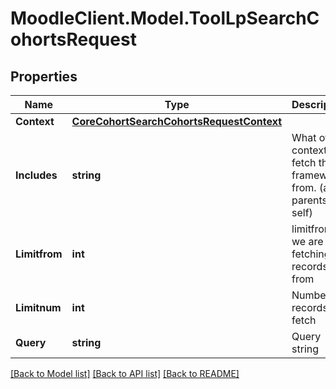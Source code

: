 # MoodleClient.Model.ToolLpSearchCohortsRequest

## Properties

Name | Type | Description | Notes
------------ | ------------- | ------------- | -------------
**Context** | [**CoreCohortSearchCohortsRequestContext**](CoreCohortSearchCohortsRequestContext.md) |  | 
**Includes** | **string** | What other contexts to fetch the frameworks from. (all, parents, self) | [optional] [default to "parents"]
**Limitfrom** | **int** | limitfrom we are fetching the records from | [optional] [default to 0]
**Limitnum** | **int** | Number of records to fetch | [optional] [default to 25]
**Query** | **string** | Query string | 

[[Back to Model list]](../README.md#documentation-for-models) [[Back to API list]](../README.md#documentation-for-api-endpoints) [[Back to README]](../README.md)


